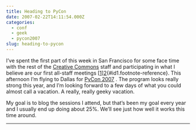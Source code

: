```yaml
---
title: Heading to PyCon
date: 2007-02-22T14:11:54.000Z
categories:
  - conf
  - geek
  - pycon2007
slug: heading-to-pycon
---
```

I’ve spent the first part of this week in San Francisco for some face time with the rest of the [Creative Commons][1]  staff and participating in what I believe are our first all-staff meetings [[1]][2]{#id1.footnote-reference}. This afternoon I’m flying to Dallas for [PyCon 2007][3] . The program looks really strong this year, and I’m looking forward to a few days of what you could almost call a vacation. A really, really geeky vacation.

My goal is to blog the sessions I attend, but that’s been my goal every year and I usually end up doing about 25%. We’ll see just how well it works this time around.

<hr class="docutils" />



 [1]: http://creativecommons.org
 [2]: #id2
 [3]: http://us.pycon.org/TX2007/HomePage
